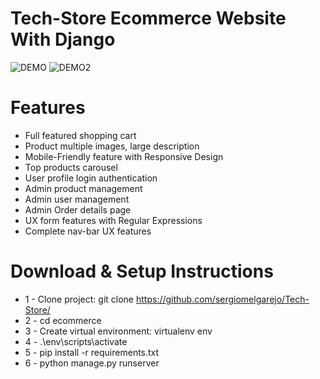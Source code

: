 # Tech-Store Ecommerce Website With Django

![DEMO](https://github.com/sergiomelgarejo/Tech-Store/blob/master/static/demo.png?raw=true)
![DEMO2](https://github.com/sergiomelgarejo/Tech-Store/blob/master/static/demo2.png?raw=true)

# Features
* Full featured shopping cart
* Product multiple images, large description
* Mobile-Friendly feature with Responsive Design
* Top products carousel
* User profile login authentication
* Admin product management
* Admin user management
* Admin Order details page
* UX form features with Regular Expressions
* Complete nav-bar UX features


# Download & Setup Instructions

* 1 - Clone project: git clone https://github.com/sergiomelgarejo/Tech-Store/
* 2 - cd ecommerce
* 3 - Create virtual environment: virtualenv env
* 4 - .\env\scripts\activate
* 5 - pip install -r requirements.txt
* 6 - python manage.py runserver

